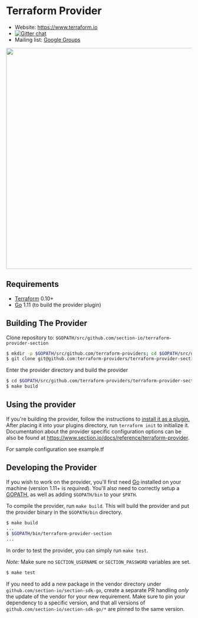 Terraform Provider
==================

- Website: https://www.terraform.io
- [![Gitter chat](https://badges.gitter.im/hashicorp-terraform/Lobby.png)](https://gitter.im/hashicorp-terraform/Lobby)
- Mailing list: [Google Groups](http://groups.google.com/group/terraform-tool)

<img src="https://cdn.rawgit.com/hashicorp/terraform-website/master/content/source/assets/images/logo-hashicorp.svg" width="600px">

Requirements
------------

- [Terraform](https://www.terraform.io/downloads.html) 0.10+
- [Go](https://golang.org/doc/install) 1.11 (to build the provider plugin)

Building The Provider
---------------------

Clone repository to: `$GOPATH/src/github.com/section-io/terraform-provider-section`

```sh
$ mkdir -p $GOPATH/src/github.com/terraform-providers; cd $GOPATH/src/github.com/terraform-providers
$ git clone git@github.com:terraform-providers/terraform-provider-section
```

Enter the provider directory and build the provider

```sh
$ cd $GOPATH/src/github.com/terraform-providers/terraform-provider-section
$ make build
```

Using the provider
----------------------
If you're building the provider, follow the instructions to [install it as a plugin.](https://www.terraform.io/docs/plugins/basics.html#installing-a-plugin) After placing it into your plugins directory,  run `terraform init` to initialize it. Documentation about the provider specific configuration options can be also be found at https://www.section.io/docs/reference/terraform-provider.

For sample configuration see example.tf

Developing the Provider
---------------------------

If you wish to work on the provider, you'll first need [Go](http://www.golang.org) installed on your machine (version 1.11+ is *required*). You'll also need to correctly setup a [GOPATH](http://golang.org/doc/code.html#GOPATH), as well as adding `$GOPATH/bin` to your `$PATH`.

To compile the provider, run `make build`. This will build the provider and put the provider binary in the `$GOPATH/bin` directory.

```sh
$ make build
...
$ $GOPATH/bin/terraform-provider-section
...
```

In order to test the provider, you can simply run `make test`.

*Note:* Make sure no `SECTION_USERNAME` or `SECTION_PASSWORD` variables are set.

```sh
$ make test
```

If you need to add a new package in the vendor directory under `github.com/section-io/section-sdk-go`, create a separate PR handling _only_ the update of the vendor for your new requirement. Make sure to pin your dependency to a specific version, and that all versions of `github.com/section-io/section-sdk-go/*` are pinned to the same version.
